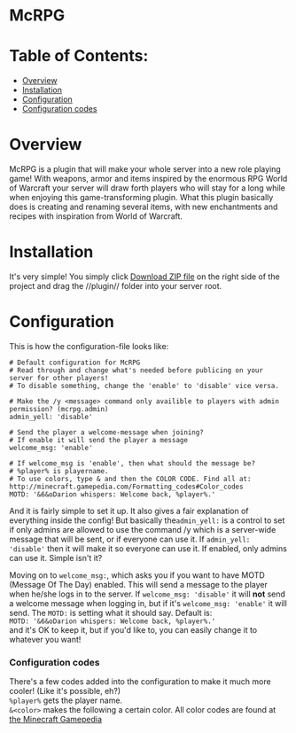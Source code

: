 McRPG
=====

# Table of Contents:
* [Overview](https://github.com/condolent/McRPG/blob/master/README.md#overview)
* [Installation](https://github.com/condolent/McRPG/blob/master/README.md#installation)
* [Configuration](https://github.com/condolent/McRPG/blob/master/README.md#configuration)
* [Configuration codes](https://github.com/condolent/McRPG/blob/master/README.md#configuration-codes)

# Overview
McRPG is a plugin that will make your whole server into a new role playing game!
With weapons, armor and items inspired by the enormous RPG World of Warcraft your server
will draw forth players who will stay for a long while when enjoying this game-transforming plugin.
What this plugin basically does is creating and renaming several items, with new enchantments and recipes
with inspiration from World of Warcraft.


# Installation
It's very simple! You simply click [Download ZIP file](https://github.com/condolent/McRPG/archive/master.zip) on the right side of the project and drag the //plugin// folder into your server root.

# Configuration
This is how the configuration-file looks like:
```
# Default configuration for McRPG
# Read through and change what's needed before publicing on your server for other players!
# To disable something, change the 'enable' to 'disable' vice versa.

# Make the /y <message> command only availible to players with admin permission? (mcrpg.admin)
admin_yell: 'disable'

# Send the player a welcome-message when joining?
# If enable it will send the player a message
welcome_msg: 'enable'

# If welcome_msg is 'enable', then what should the message be?
# %player% is playername.
# To use colors, type & and then the COLOR CODE. Find all at: http://minecraft.gamepedia.com/Formatting_codes#Color_codes
MOTD: '&6&oDarion whispers: Welcome back, %player%.'
```
And it is fairly simple to set it up.
It also gives a fair explanation of everything inside the config!
But basically the```admin_yell:``` is a control to set if only admins are allowed to use the command /y <message> which is a server-wide message that will be sent, or if everyone can use it. If ```admin_yell: 'disable'``` then it will make it so everyone can use it. If enabled, only admins can use it. Simple isn't it?

Moving on to ```welcome_msg:```, which asks you if you want to have MOTD (Message Of The Day) enabled. This will send a message to the player when he/she logs in to the server. If ```welcome_msg: 'disable'``` it will **not** send a welcome message when logging in, but if it's ```welcome_msg: 'enable'``` it will send.
The ``MOTD:`` is setting what it should say. Default is:    
```MOTD: '&6&oDarion whispers: Welcome back, %player%.'```    
and it's OK to keep it, but if you'd like to, you can easily change it to whatever you want!

### Configuration codes
There's a few codes added into the configuration to make it much more cooler! (Like it's possible, eh?)    
``%player%`` gets the player name.   
``&<color>`` makes the following a certain color. All color codes are found at [the Minecraft Gamepedia](http://minecraft.gamepedia.com/Formatting_codes#Color_codes)
